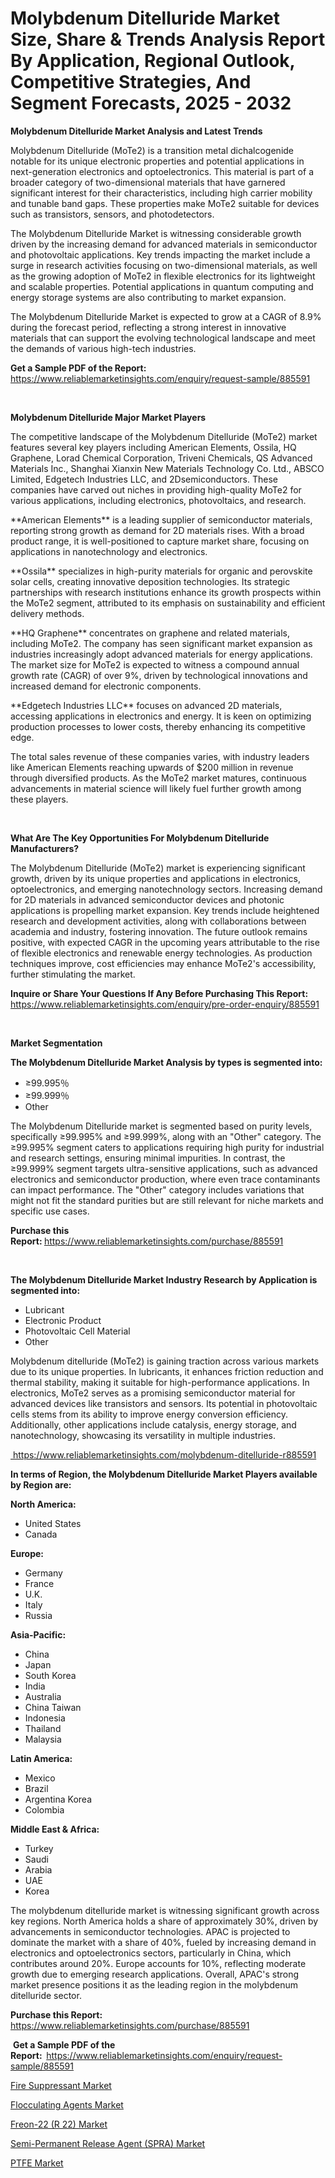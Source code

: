 <p><h1>Molybdenum Ditelluride Market Size, Share & Trends Analysis Report By Application, Regional Outlook, Competitive Strategies, And Segment Forecasts, 2025 - 2032</h1></p><p><strong>Molybdenum Ditelluride Market Analysis and Latest Trends</strong></p>
<p><p>Molybdenum Ditelluride (MoTe2) is a transition metal dichalcogenide notable for its unique electronic properties and potential applications in next-generation electronics and optoelectronics. This material is part of a broader category of two-dimensional materials that have garnered significant interest for their characteristics, including high carrier mobility and tunable band gaps. These properties make MoTe2 suitable for devices such as transistors, sensors, and photodetectors.</p><p>The Molybdenum Ditelluride Market is witnessing considerable growth driven by the increasing demand for advanced materials in semiconductor and photovoltaic applications. Key trends impacting the market include a surge in research activities focusing on two-dimensional materials, as well as the growing adoption of MoTe2 in flexible electronics for its lightweight and scalable properties. Potential applications in quantum computing and energy storage systems are also contributing to market expansion.</p><p>The Molybdenum Ditelluride Market is expected to grow at a CAGR of 8.9% during the forecast period, reflecting a strong interest in innovative materials that can support the evolving technological landscape and meet the demands of various high-tech industries.</p></p>
<p><strong>Get a Sample PDF of the Report:&nbsp;</strong> <a href="https://www.reliablemarketinsights.com/enquiry/request-sample/885591?utm_campaign=2013&utm_medium=2&utm_source=Github&utm_content=ia&utm_term=30012025&utm_id=molybdenum-ditelluride">https://www.reliablemarketinsights.com/enquiry/request-sample/885591</a></p>
<p>&nbsp;</p>
<p><strong>Molybdenum Ditelluride Major Market Players</strong></p>
<p><p>The competitive landscape of the Molybdenum Ditelluride (MoTe2) market features several key players including American Elements, Ossila, HQ Graphene, Lorad Chemical Corporation, Triveni Chemicals, QS Advanced Materials Inc., Shanghai Xianxin New Materials Technology Co. Ltd., ABSCO Limited, Edgetech Industries LLC, and 2Dsemiconductors. These companies have carved out niches in providing high-quality MoTe2 for various applications, including electronics, photovoltaics, and research.</p><p>**American Elements** is a leading supplier of semiconductor materials, reporting strong growth as demand for 2D materials rises. With a broad product range, it is well-positioned to capture market share, focusing on applications in nanotechnology and electronics. </p><p>**Ossila** specializes in high-purity materials for organic and perovskite solar cells, creating innovative deposition technologies. Its strategic partnerships with research institutions enhance its growth prospects within the MoTe2 segment, attributed to its emphasis on sustainability and efficient delivery methods.</p><p>**HQ Graphene** concentrates on graphene and related materials, including MoTe2. The company has seen significant market expansion as industries increasingly adopt advanced materials for energy applications. The market size for MoTe2 is expected to witness a compound annual growth rate (CAGR) of over 9%, driven by technological innovations and increased demand for electronic components.</p><p>**Edgetech Industries LLC** focuses on advanced 2D materials, accessing applications in electronics and energy. It is keen on optimizing production processes to lower costs, thereby enhancing its competitive edge.</p><p>The total sales revenue of these companies varies, with industry leaders like American Elements reaching upwards of $200 million in revenue through diversified products. As the MoTe2 market matures, continuous advancements in material science will likely fuel further growth among these players.</p></p>
<p>&nbsp;</p>
<p><strong>What Are The Key Opportunities For Molybdenum Ditelluride Manufacturers?</strong></p>
<p><p>The Molybdenum Ditelluride (MoTe2) market is experiencing significant growth, driven by its unique properties and applications in electronics, optoelectronics, and emerging nanotechnology sectors. Increasing demand for 2D materials in advanced semiconductor devices and photonic applications is propelling market expansion. Key trends include heightened research and development activities, along with collaborations between academia and industry, fostering innovation. The future outlook remains positive, with expected CAGR in the upcoming years attributable to the rise of flexible electronics and renewable energy technologies. As production techniques improve, cost efficiencies may enhance MoTe2's accessibility, further stimulating the market.</p></p>
<p><strong>Inquire or Share Your Questions If Any Before Purchasing This Report:</strong> <a href="https://www.reliablemarketinsights.com/enquiry/pre-order-enquiry/885591?utm_campaign=2013&utm_medium=2&utm_source=Github&utm_content=ia&utm_term=30012025&utm_id=molybdenum-ditelluride">https://www.reliablemarketinsights.com/enquiry/pre-order-enquiry/885591</a></p>
<p>&nbsp;</p>
<p><strong>Market Segmentation</strong></p>
<p><strong>The Molybdenum Ditelluride Market Analysis by types is segmented into:</strong></p>
<p><ul><li>≥99.995％</li><li>≥99.999％</li><li>Other</li></ul></p>
<p><p>The Molybdenum Ditelluride market is segmented based on purity levels, specifically ≥99.995% and ≥99.999%, along with an "Other" category. The ≥99.995% segment caters to applications requiring high purity for industrial and research settings, ensuring minimal impurities. In contrast, the ≥99.999% segment targets ultra-sensitive applications, such as advanced electronics and semiconductor production, where even trace contaminants can impact performance. The "Other" category includes variations that might not fit the standard purities but are still relevant for niche markets and specific use cases.</p></p>
<p><strong>Purchase this Report:&nbsp;</strong><a href="https://www.reliablemarketinsights.com/purchase/885591?utm_campaign=2013&utm_medium=2&utm_source=Github&utm_content=ia&utm_term=30012025&utm_id=molybdenum-ditelluride">https://www.reliablemarketinsights.com/purchase/885591</a></p>
<p>&nbsp;</p>
<p><strong>The Molybdenum Ditelluride Market Industry Research by Application is segmented into:</strong></p>
<p><ul><li>Lubricant</li><li>Electronic Product</li><li>Photovoltaic Cell Material</li><li>Other</li></ul></p>
<p><p>Molybdenum ditelluride (MoTe2) is gaining traction across various markets due to its unique properties. In lubricants, it enhances friction reduction and thermal stability, making it suitable for high-performance applications. In electronics, MoTe2 serves as a promising semiconductor material for advanced devices like transistors and sensors. Its potential in photovoltaic cells stems from its ability to improve energy conversion efficiency. Additionally, other applications include catalysis, energy storage, and nanotechnology, showcasing its versatility in multiple industries.</p></p>
<p><a href="https://www.reliablemarketinsights.com/molybdenum-ditelluride-r885591?utm_campaign=2013&utm_medium=2&utm_source=Github&utm_content=ia&utm_term=30012025&utm_id=molybdenum-ditelluride">&nbsp;https://www.reliablemarketinsights.com/molybdenum-ditelluride-r885591</a></p>
<p><strong>In terms of Region, the Molybdenum Ditelluride Market Players available by Region are:</strong></p>
<p>
    <p> <strong> North America: </strong>
        <ul>
            <li>United States</li>
            <li>Canada</li>
        </ul>
        </p> 
    <p> <strong> Europe: </strong>
        <ul>
            <li>Germany</li>
            <li>France</li>
            <li>U.K.</li>
            <li>Italy</li>
            <li>Russia</li>
        </ul>
        </p> 
    <p> <strong> Asia-Pacific: </strong>
        <ul>
            <li>China</li>
            <li>Japan</li>
            <li>South Korea</li>
            <li>India</li>
            <li>Australia</li>
            <li>China Taiwan</li>
            <li>Indonesia</li>
            <li>Thailand</li>
            <li>Malaysia</li>
        </ul>
        </p> 
    <p> <strong> Latin America: </strong>
        <ul>
            <li>Mexico</li>
            <li>Brazil</li>
            <li>Argentina Korea</li>
            <li>Colombia</li>
        </ul>
        </p> 
    <p> <strong> Middle East & Africa: </strong>
        <ul>
            <li>Turkey</li>
            <li>Saudi</li>
            <li>Arabia</li>
            <li>UAE</li>
            <li>Korea</li>
        </ul>
    </p>
    </p>
<p><p>The molybdenum ditelluride market is witnessing significant growth across key regions. North America holds a share of approximately 30%, driven by advancements in semiconductor technologies. APAC is projected to dominate the market with a share of 40%, fueled by increasing demand in electronics and optoelectronics sectors, particularly in China, which contributes around 20%. Europe accounts for 10%, reflecting moderate growth due to emerging research applications. Overall, APAC's strong market presence positions it as the leading region in the molybdenum ditelluride sector.</p></p>
<p><strong>Purchase this Report: </strong><a href="https://www.reliablemarketinsights.com/purchase/885591?utm_campaign=2013&utm_medium=2&utm_source=Github&utm_content=ia&utm_term=30012025&utm_id=molybdenum-ditelluride">https://www.reliablemarketinsights.com/purchase/885591</a></p>
<p>&nbsp;<strong>Get a Sample PDF of the Report:&nbsp;&nbsp;</strong><a href="https://www.reliablemarketinsights.com/enquiry/request-sample/885591?utm_campaign=2013&utm_medium=2&utm_source=Github&utm_content=ia&utm_term=30012025&utm_id=molybdenum-ditelluride">https://www.reliablemarketinsights.com/enquiry/request-sample/885591</a></p>
<p><strong></strong></p>
<p><p><a href="https://www.linkedin.com/pulse/acomprehensive-analysis-fire-suppressant-market-covering-size-huxmf?utm_campaign=2013&utm_medium=2&utm_source=Github&utm_content=ia&utm_term=30012025&utm_id=molybdenum-ditelluride">Fire Suppressant Market</a></p><p><a href="https://www.linkedin.com/pulse/projected-growth-flocculating-agents-market-anticipating-sdf8c?utm_campaign=2013&utm_medium=2&utm_source=Github&utm_content=ia&utm_term=30012025&utm_id=molybdenum-ditelluride">Flocculating Agents Market</a></p><p><a href="https://www.linkedin.com/pulse/valuation-production-cost-growth-factors-freon-22-r-22-market-a3zic?utm_campaign=2013&utm_medium=2&utm_source=Github&utm_content=ia&utm_term=30012025&utm_id=molybdenum-ditelluride">Freon-22 (R 22) Market</a></p><p><a href="https://www.linkedin.com/pulse/regulatory-insights-semi-permanent-release-agent-spra-market-7rokf?utm_campaign=2013&utm_medium=2&utm_source=Github&utm_content=ia&utm_term=30012025&utm_id=molybdenum-ditelluride">Semi-Permanent Release Agent (SPRA) Market</a></p><p><a href="https://www.linkedin.com/pulse/market-analysis-forptfe-marketwith-accurate-projections-d02vc?utm_campaign=2013&utm_medium=2&utm_source=Github&utm_content=ia&utm_term=30012025&utm_id=molybdenum-ditelluride">PTFE Market</a></p></p>